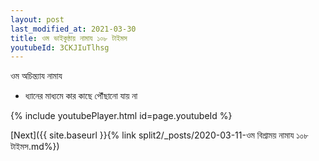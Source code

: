 ```yaml
---
layout: post
last_modified_at: 2021-03-30
title: ওম ভাইকুন্ঠায় নামায ১০৮ টাইমস
youtubeId: 3CKJIuTlhsg
---
```

 
 
 ওম অচিন্ত্যায নামায  
 
 -  ধ্যানের মাধ্যমে কার কাছে পৌঁছানো যায় না 
 
  
 
  
 
 
 
 
 
 


{% include youtubePlayer.html id=page.youtubeId %}
 
[Next]({{ site.baseurl }}{% link  split2/_posts/2020-03-11-ওম বিশ্ৰাময় নামায ১০৮ টাইমস.md%})
 
